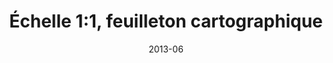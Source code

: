 ---
title: "Échelle 1:1, feuilleton cartographique"
summary: "Échelle 1:1 est un événement culturel et artistique en sept épisodes, une rencontre entre un territoire, ses représentations cartographiques et un thème qui le traverse. J'y ai réalisé une dizaine de cartes grand format et assuré la collecte de près de 80 autres auprès de multiples sources."
tags:
  - spectacle
  - print
  - cartographie
  - culture
  - art
date: 2013-06
external_link: https://mapper.fr/blog/echelle-1-feuilleton-cartographique/
---